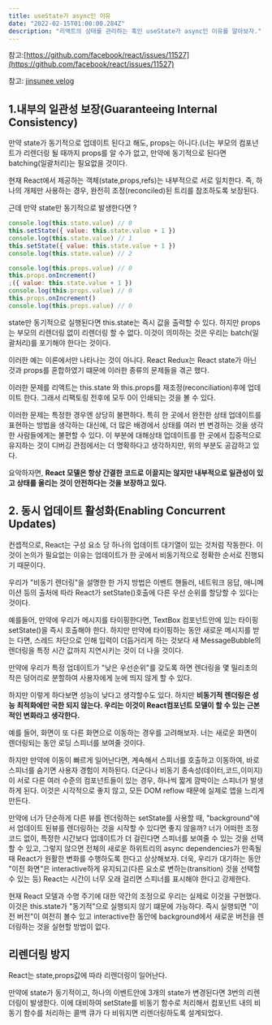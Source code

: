 ```yaml
---
title: useState가 async인 이유
date: "2022-02-15T01:00:00.284Z"
description: "리액트의 상태를 관리하는 훅인 useState가 async인 이유를 알아보자."
---
```


참고:[https://github.com/facebook/react/issues/11527](https://github.com/facebook/react/issues/11527)

참고: [jinsunee velog](https://velog.io/@jinsunee/setState%EA%B0%80-%EB%B9%84%EB%8F%99%EA%B8%B0%ED%95%A8%EC%88%98%EC%9D%B8-%EC%9D%B4%EC%9C%A0)

## 1.내부의 일관성 보장(Guaranteeing Internal Consistency)

만약 state가 동기적으로 업데이트 된다고 해도, props는 아니다.(너는 부모의 컴포넌트가 리렌더링 될 때까지 props를 알 수가 없고, 만약에 동기적으로 된다면 batching(일괄처리)는 필요없을 것이다.

현재 React에서 제공하는 객체(state,props,refs)는 내부적으로 서로 일치한다. 즉, 하나의 개체만 사용하는 경우, 완전히 조정(reconciled)된 트리를 참조하도록 보장된다.

근데 만약 state만 동기적으로 발생한다면 ?

```jsx
console.log(this.state.value) // 0
this.setState({ value: this.state.value + 1 })
console.log(this.state.value) // 1
this.setState({ value: this.state.value + 1 })
console.log(this.state.value) // 2

console.log(this.props.value) // 0
this.props.onIncrement()
;({ value: this.state.value + 1 })
console.log(this.props.value) // 0
this.props.onIncrement()
console.log(this.props.value) // 0
```

state만 동기적으로 실행된다면 this.state는 즉시 값을 출력할 수 있다. 하지만 props는 부모의 리렌더링 없이 리렌더링 할 수 없다. 이것이 의미하는 것은 우리는 batch(일괄처리)를 포기해야 한다는 것이다.

이러한 예는 이론에서만 나타나는 것이 아니다. React Redux는 React state가 아닌 것과 props를 혼합하였기 떄문에 이러한 종류의 문제들을 겪곤 했다.

이러한 문제를 리액트는 this.state 와 this.props를 재조정(reconciliation)후에 업데이트 한다. 그래서 리팩토링 전후에 모두 0이 인쇄되는 것을 볼 수 있다.

이러한 문제는 특정한 경우엔 상당히 불편하다. 특히 한 곳에서 완전한 상태 업데이트를 표현하는 방법을 생각하는 대신에, 더 많은 배경에서 상태를 여러 번 변경하는 것을 생각한 사람들에게는 불편할 수 있다. 이 부분에 대해상태 업데이트를 한 곳에서 집중적으로 유지하는 것이 디버깅 관점에서는 더 명확하다고 생각하지만, 위의 부분도 공감하고 있다.

요악하자면, **React 모델은 항상 간결한 코드로 이끌지는 않지만 내부적으로 일관성이 있고 상태를 올리는 것이 안전하다는 것을 보장하고 있다.**

## 2. 동시 업데이트 활성화(Enabling Concurrent Updates)

컨셉적으로, React는 구성 요소 당 하나의 업데이트 대기열이 있는 것처럼 작동한다. 이것이 논의가 필요없는 이유는 업데이트가 한 곳에서 비동기적으로 정확한 순서로 진행되기 때문이다.

우리가 "비동기 렌더링"을 설명한 한 가지 방법은 이벤트 핸들러, 네트워크 응답, 애니메이션 등의 출처에 따라 React가 setState()호출에 다른 우선 순위를 할당할 수 있다는 것이다.

예를들어, 만약에 우리가 메시지를 타이핑한다면, TextBox 컴포넌트안에 있는 타이핑 setState()을 즉시 호출해야 한다. 하지만 만약에 타이핑하는 동안 새로운 메시지를 받는 다면, 스레드 차단으로 인해 입력이 더듬거리게 하는 것보다 새 MessageBubble의 렌더링을 특정 시간 값까지 지연시키는 것이 더 나을 것이다.

만약에 우리가 특정 업데이트가 "낮은 우선순위"를 갖도록 하면 렌더링을 몇 밀리초의 작은 덩어리로 분할하여 사용자에게 눈에 띄지 않게 할 수 있다.

하지만 이렇게 하다보면 성능이 낮다고 생각할수도 있다. 하지만 **비동기적 렌더링은 성능 최적화에만 국한 되지 않는다. 우리는 이것이 React컴포넌트 모델이 할 수 있는 근본적인 변화라고 생각한다.**

예를 들어, 화면이 또 다른 화면으로 이동하는 경우를 고려해보자. 너는 새로운 화면이 렌더링되는 동안 로딩 스피너를 보여줄 것이다.

하지만 만약에 이동이 빠르게 일어난다면, 계속해서 스피너를 호출하고 이동하여, 바로 스피너를 숨기면 사용자 경험이 저하된다. 더군다나 비동기 종속성(데이터,코드,이미지)이 서로 다른 여러 수준의 컴포넌트들이 있는 경우, 하나씩 짧게 깜박이는 스피너가 발생하게 된다. 이것은 시각적으로 좋지 않고, 모든 DOM reflow 때문에 실제로 앱을 느리게 만든다.

만약에 너가 단순하게 다른 뷰를 렌더링하는 setState를 사용할 때, "background"에서 업데이트 된뷰를 렌더링하는 것을 시작할 수 있다면 좋지 않을까? 너가 어떠한 조정코드 없이, 특정한 시간보다 업데이트가 더 걸린다면 스피너를 보여줄 수 있는 것을 선택할 수 있고, 그렇지 않으면 전체의 새로운 하위트리의 async dependencies가 만족될 때 React가 원활한 변화를 수행하도록 한다고 상상해보자. 더욱, 우리가 대기하는 동안 "이전 화면"은 interactive하게 유지되고(다른 요소로 변하는(transition) 것을 선택할 수 있는 등) React는 시간이 너무 오래 걸리면 스피너를 표시해야 한다고 강제한다.

현재 React 모델과 수명 주기에 대한 약간의 조정으로 우리는 실제로 이것을 구현했다. 이것은 this.state가 "동기적"으로 실행되지 않기 떄문에 가능하다. 즉시 실행되면 "이전 버전"이 여전히 볼수 있고 interactive한 동안에 background에서 새로운 버전을 렌더링하는 것을 실현할 방법이 없다.

## 리렌더링 방지

React는 state,props값에 따라 리렌더링이 일어난다.

만약에 state가 동기적이고, 하나의 이벤트안에 3개의 state가 변경된다면 3번의 리렌더링이 발생한다. 이에 대비하여 setState를 비동기 함수로 처리해서 컴포넌트 내의 비동기 함수를 처리하는 콜백 큐가 다 비워지면 리렌더링하도록 설계되었다.
